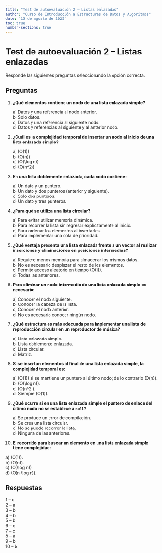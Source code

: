 ```yaml
---
title: "Test de autoevaluación 2 – Listas enlazadas"
author: "Curso de Introducción a Estructuras de Datos y Algoritmos"
date: "15 de agosto de 2025"
toc: true
number-sections: true
---
```


# Test de autoevaluación 2 – Listas enlazadas

Responde las siguientes preguntas seleccionando la opción correcta.

## Preguntas

1. **¿Qué elementos contiene un nodo de una lista enlazada simple?**

   a) Datos y una referencia al nodo anterior.  
   b) Solo datos.  
   c) Datos y una referencia al siguiente nodo.  
   d) Datos y referencias al siguiente y al anterior nodo.

2. **¿Cuál es la complejidad temporal de insertar un nodo al inicio de una lista enlazada simple?**

   a) \(O(1)\)  
   b) \(O(n)\)  
   c) \(O(\log n)\)  
   d) \(O(n^2)\)

3. **En una lista doblemente enlazada, cada nodo contiene:**

   a) Un dato y un puntero.  
   b) Un dato y dos punteros (anterior y siguiente).  
   c) Solo dos punteros.  
   d) Un dato y tres punteros.

4. **¿Para qué se utiliza una lista circular?**

   a) Para evitar utilizar memoria dinámica.  
   b) Para recorrer la lista sin regresar explícitamente al inicio.  
   c) Para ordenar los elementos al insertarlos.  
   d) Para implementar una cola de prioridad.

5. **¿Qué ventaja presenta una lista enlazada frente a un vector al realizar inserciones y eliminaciones en posiciones intermedias?**

   a) Requiere menos memoria para almacenar los mismos datos.  
   b) No es necesario desplazar el resto de los elementos.  
   c) Permite acceso aleatorio en tiempo \(O(1)\).  
   d) Todas las anteriores.

6. **Para eliminar un nodo intermedio de una lista enlazada simple es necesario:**

   a) Conocer el nodo siguiente.  
   b) Conocer la cabeza de la lista.  
   c) Conocer el nodo anterior.  
   d) No es necesario conocer ningún nodo.

7. **¿Qué estructura es más adecuada para implementar una lista de reproducción circular en un reproductor de música?**

   a) Lista enlazada simple.  
   b) Lista doblemente enlazada.  
   c) Lista circular.  
   d) Matriz.

8. **Si se insertan elementos al final de una lista enlazada simple, la complejidad temporal es:**

   a) \(O(1)\) si se mantiene un puntero al último nodo; de lo contrario \(O(n)\).  
   b) \(O(\log n)\).  
   c) \(O(n^2)\).  
   d) Siempre \(O(1)\).

9. **¿Qué ocurre si en una lista enlazada simple el puntero de enlace del último nodo no se establece a `null`?**

   a) Se produce un error de compilación.  
   b) Se crea una lista circular.  
   c) No se puede recorrer la lista.  
   d) Ninguna de las anteriores.

10. **El recorrido para buscar un elemento en una lista enlazada simple tiene complejidad:**

   a) \(O(1)\).  
   b) \(O(n)\).  
   c) \(O(\log n)\).  
   d) \(O(n \log n)\).

## Respuestas

1 – c  
2 – a  
3 – b  
4 – b  
5 – b  
6 – c  
7 – c  
8 – a  
9 – b  
10 – b